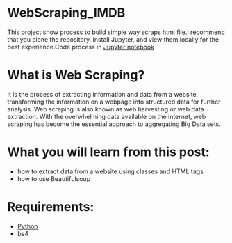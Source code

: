 # WebScraping_IMDB
This project show process to build simple way scraps html file.I recommend that you clone the repository, install Jupyter, and view them locally for the best experience.Code process in [Jupyter notebook](https://jupyter.org/install.html) 

# What is Web Scraping?
It is the process of extracting information and data from a website, transforming the information on a webpage into structured data for further analysis. Web scraping is also known as web harvesting or web data extraction. With the overwhelming data available on the internet, web scraping has become the essential approach to aggregating Big Data sets.

# What you will learn from this post:
- how to extract data from a website using classes and HTML tags
- how to use Beautifulsoup

# Requirements:
- [Python](https://www.anaconda.com/distribution/)
- bs4
